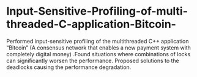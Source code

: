# Input-Sensitive-Profiling-of-multi-threaded-C-application-Bitcoin-
Performed input-sensitive profiling of the multithreaded C++ application “Bitcoin” (A consensus network that enables a new payment system with completely digital money) .Found situations where combinations of locks can significantly worsen the performance. Proposed solutions to the deadlocks causing the performance degradation.
